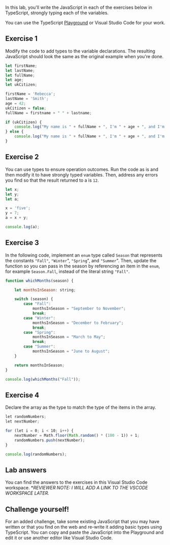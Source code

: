 In this lab, you'll write the JavaScript in each of the exercises below in TypeScript, strongly typing each of the variables.

You can use the TypeScript [Playground](https://www.typescriptlang.org/play) or Visual Studio Code for your work.

## Exercise 1

Modify the code to add types to the variable declarations. The resulting JavaScript should look the same as the original example when you're done.

```javascript
let firstName;
let lastName;
let fullName;
let age;
let ukCitizen;

firstName = 'Rebecca';
lastName = 'Smith';
age = 42;
ukCitizen = false;
fullName = firstname + " " + lastname;

if (ukCitizen) {
    console.log("My name is " + fullName + ", I'm " + age + ", and I'm a citizen of the United Kingdom.");
} else {
    console.log("My name is " + fullName + ", I'm " + age + ", and I'm not a citizen of the United Kingdom.");
}

```

## Exercise 2

You can use types to ensure operation outcomes. Run the code as is and then modify it to have strongly typed variables. Then, address any errors you find so that the result returned to a is `12`.

```javascript
let x;
let y;
let a;

x = 'five';
y = 7;
a = x + y;

console.log(a);

```

## Exercise 3

In the following code, implement an `enum` type called `Season` that represents the constants `"Fall"`, `"Winter`", `"Spring`", and `"Summer`". Then, update the function so you can pass in the season by referencing an item in the `enum`, for example `Season.Fall`, instead of the literal string `"Fall"`.

```javascript
function whichMonths(season) {

    let monthsInSeason: string;

    switch (season) {
        case "Fall":
            monthsInSeason = "September to November";
            break;
        case "Winter":
            monthsInSeason = "December to February";
            break;
        case "Spring":
            monthsInSeason = "March to May";
            break;
        case "Summer":
            monthsInSeason = "June to August";
    }

    return monthsInSeason;
}

console.log(whichMonths("Fall"));

```

## Exercise 4

Declare the array as the type to match the type of the items in the array.

```javascript
let randomNumbers;
let nextNumber;

for (let i = 0; i < 10; i++) {
    nextNumber = Math.floor(Math.random() * (100 - 1)) + 1;
    randomNumbers.push(nextNumber);
}

console.log(randomNumbers);

```

## Lab answers

You can find the answers to the exercises in this Visual Studio Code workspace. **REVIEWER NOTE: I WILL ADD A LINK TO THE VSCODE WORKSPACE LATER.*

## Challenge yourself!

For an added challenge, take some existing JavaScript that you may have written or that you find on the web and re-write it adding basic types using TypeScript. You can copy and paste the JavaScript into the Playground and edit it or use another editor like Visual Studio Code.

